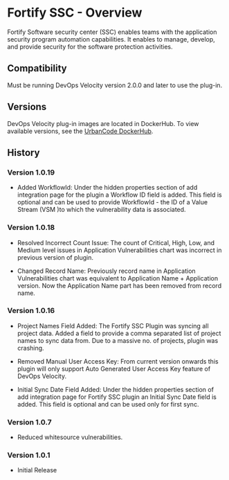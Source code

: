 
# Fortify SSC - Overview

Fortify Software security center (SSC) enables teams with the application security program automation capabilities. It enables to manage, develop, and provide security for the software protection activities.

## Compatibility

Must be running DevOps Velocity version 2.0.0 and later to use the plug-in.

## Versions
DevOps Velocity plug-in images are located in DockerHub. To view available versions, see the [UrbanCode DockerHub](https://hub.docker.com/r/urbancode/ucv-ext-fortify-ssc/tags).


## History

### Version 1.0.19

* Added WorkflowId: Under the hidden properties section of add integration page for the plugin a Workflow ID field is added. This field is optional and can be used to provide WorkflowId - the ID of a Value Stream (VSM )to which the vulnerability data is associated.

### Version 1.0.18

* Resolved Incorrect Count Issue: The count of Critical, High, Low, and Medium level issues in Application Vulnerabilities chart was incorrect in previous version of plugin.

* Changed Record Name: Previously record name in Application Vulnerabilities chart was equivalent to Application Name + Application version. Now the Application Name part has been removed from record name.

### Version 1.0.16

* Project Names Field Added: The Fortify SSC Plugin was syncing all project data. Added a field to provide a comma separated list of project names to sync data from. Due to a massive no. of projects, plugin was crashing.

* Removed Manual User Access Key: From current version onwards this plugin will only support Auto Generated User Access Key feature of DevOps Velocity.

* Initial Sync Date Field Added: Under the hidden properties section of add integration page for Fortify SSC plugin an Initial Sync Date field is added. This field is optional and can be used only for first sync.

### Version 1.0.7

* Reduced whitesource vulnerabilities.

### Version 1.0.1

* Initial Release

